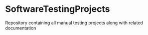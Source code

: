 # SoftwareTestingProjects
Repository containing all manual testing projects along with related documentation
